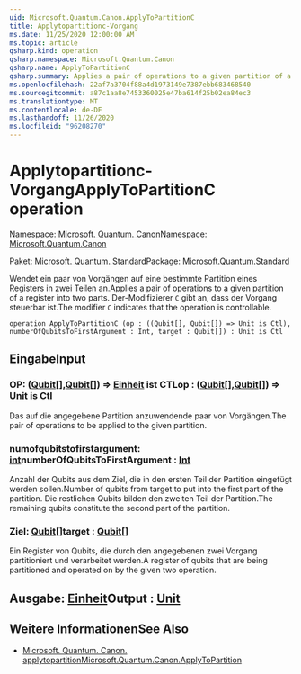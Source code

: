 ```yaml
---
uid: Microsoft.Quantum.Canon.ApplyToPartitionC
title: Applytopartitionc-Vorgang
ms.date: 11/25/2020 12:00:00 AM
ms.topic: article
qsharp.kind: operation
qsharp.namespace: Microsoft.Quantum.Canon
qsharp.name: ApplyToPartitionC
qsharp.summary: Applies a pair of operations to a given partition of a register into two parts. The modifier `C` indicates that the operation is controllable.
ms.openlocfilehash: 22af7a3704f88a4d1973149e7387ebb683468540
ms.sourcegitcommit: a87c1aa8e7453360025e47ba614f25b02ea84ec3
ms.translationtype: MT
ms.contentlocale: de-DE
ms.lasthandoff: 11/26/2020
ms.locfileid: "96208270"
---
```

# <a name="applytopartitionc-operation"></a><span data-ttu-id="a8bea-102">Applytopartitionc-Vorgang</span><span class="sxs-lookup"><span data-stu-id="a8bea-102">ApplyToPartitionC operation</span></span>

<span data-ttu-id="a8bea-103">Namespace: [Microsoft. Quantum. Canon](xref:Microsoft.Quantum.Canon)</span><span class="sxs-lookup"><span data-stu-id="a8bea-103">Namespace: [Microsoft.Quantum.Canon](xref:Microsoft.Quantum.Canon)</span></span>

<span data-ttu-id="a8bea-104">Paket: [Microsoft. Quantum. Standard](https://nuget.org/packages/Microsoft.Quantum.Standard)</span><span class="sxs-lookup"><span data-stu-id="a8bea-104">Package: [Microsoft.Quantum.Standard](https://nuget.org/packages/Microsoft.Quantum.Standard)</span></span>


<span data-ttu-id="a8bea-105">Wendet ein paar von Vorgängen auf eine bestimmte Partition eines Registers in zwei Teilen an.</span><span class="sxs-lookup"><span data-stu-id="a8bea-105">Applies a pair of operations to a given partition of a register into two parts.</span></span>
<span data-ttu-id="a8bea-106">Der-Modifizierer `C` gibt an, dass der Vorgang steuerbar ist.</span><span class="sxs-lookup"><span data-stu-id="a8bea-106">The modifier `C` indicates that the operation is controllable.</span></span>

```qsharp
operation ApplyToPartitionC (op : ((Qubit[], Qubit[]) => Unit is Ctl), numberOfQubitsToFirstArgument : Int, target : Qubit[]) : Unit is Ctl
```


## <a name="input"></a><span data-ttu-id="a8bea-107">Eingabe</span><span class="sxs-lookup"><span data-stu-id="a8bea-107">Input</span></span>

### <a name="op--qubitqubit--unit--is-ctl"></a><span data-ttu-id="a8bea-108">OP: ([Qubit](xref:microsoft.quantum.lang-ref.qubit)[],[Qubit](xref:microsoft.quantum.lang-ref.qubit)[]) => [Einheit](xref:microsoft.quantum.lang-ref.unit)  ist CTL</span><span class="sxs-lookup"><span data-stu-id="a8bea-108">op : ([Qubit](xref:microsoft.quantum.lang-ref.qubit)[],[Qubit](xref:microsoft.quantum.lang-ref.qubit)[]) => [Unit](xref:microsoft.quantum.lang-ref.unit)  is Ctl</span></span>

<span data-ttu-id="a8bea-109">Das auf die angegebene Partition anzuwendende paar von Vorgängen.</span><span class="sxs-lookup"><span data-stu-id="a8bea-109">The pair of operations to be applied to the given partition.</span></span>


### <a name="numberofqubitstofirstargument--int"></a><span data-ttu-id="a8bea-110">numofqubitstofirstargument: [int](xref:microsoft.quantum.lang-ref.int)</span><span class="sxs-lookup"><span data-stu-id="a8bea-110">numberOfQubitsToFirstArgument : [Int](xref:microsoft.quantum.lang-ref.int)</span></span>

<span data-ttu-id="a8bea-111">Anzahl der Qubits aus dem Ziel, die in den ersten Teil der Partition eingefügt werden sollen.</span><span class="sxs-lookup"><span data-stu-id="a8bea-111">Number of qubits from target to put into the first part of the partition.</span></span>
<span data-ttu-id="a8bea-112">Die restlichen Qubits bilden den zweiten Teil der Partition.</span><span class="sxs-lookup"><span data-stu-id="a8bea-112">The remaining qubits constitute the second part of the partition.</span></span>


### <a name="target--qubit"></a><span data-ttu-id="a8bea-113">Ziel: [Qubit](xref:microsoft.quantum.lang-ref.qubit)[]</span><span class="sxs-lookup"><span data-stu-id="a8bea-113">target : [Qubit](xref:microsoft.quantum.lang-ref.qubit)[]</span></span>

<span data-ttu-id="a8bea-114">Ein Register von Qubits, die durch den angegebenen zwei Vorgang partitioniert und verarbeitet werden.</span><span class="sxs-lookup"><span data-stu-id="a8bea-114">A register of qubits that are being partitioned and operated on by the given two operation.</span></span>



## <a name="output--unit"></a><span data-ttu-id="a8bea-115">Ausgabe: [Einheit](xref:microsoft.quantum.lang-ref.unit)</span><span class="sxs-lookup"><span data-stu-id="a8bea-115">Output : [Unit](xref:microsoft.quantum.lang-ref.unit)</span></span>



## <a name="see-also"></a><span data-ttu-id="a8bea-116">Weitere Informationen</span><span class="sxs-lookup"><span data-stu-id="a8bea-116">See Also</span></span>

- [<span data-ttu-id="a8bea-117">Microsoft. Quantum. Canon. applytopartition</span><span class="sxs-lookup"><span data-stu-id="a8bea-117">Microsoft.Quantum.Canon.ApplyToPartition</span></span>](xref:Microsoft.Quantum.Canon.ApplyToPartition)